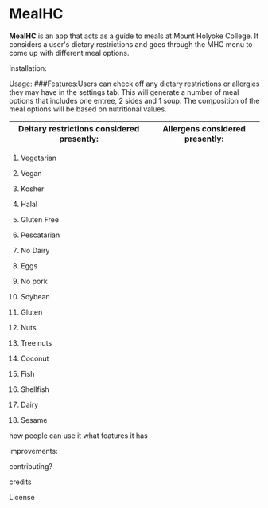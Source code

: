 # MealHC




**MealHC** is an app that acts as a guide to meals at Mount Holyoke College. It considers a user's dietary restrictions and goes through the MHC menu to come up with different meal options.  

Installation:

Usage: 
###Features:Users can check off any dietary restrictions or allergies they may have in the settings tab. This will generate a number of meal options that includes one entree, 2 sides and 1 soup. The composition of the meal options will be based on nutritional values.

Deitary restrictions considered presently: | Allergens considered presently:
:-----:|:-----:
1. Vegetarian
2. Vegan
3. Kosher
4. Halal
5. Gluten Free
6. Pescatarian
7. No Dairy
8. Eggs
9. No pork


1. Soybean
2. Gluten
3. Nuts
4. Tree nuts
5. Coconut
6. Fish
7. Shellfish
8. Dairy
9. Sesame

how people can use it
        what features it has

improvements:

contributing?

credits

License



